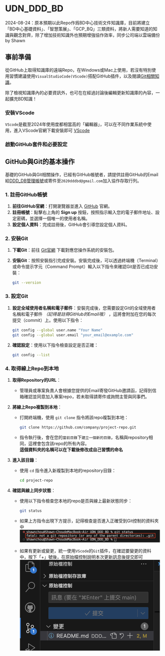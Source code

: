 # UDN_DDD_BD
2024-08-24：原本預期以此Repo作爲BD中心技術文件知識庫，目前將建立「BD中心基礎資料」、「智慧策展」、「GCP_BQ」三類資料，將新人需要知道的知識與觀念對齊，除了增加技術知識外也預期增強協作效率，同步公司端以雲端備份
by Shawn

## 事前準備

從GitHub上取得知識庫的遠端Repo，在Windows或Mac上使用，若沒有特別使用習慣建議使用`VisualStudioCode(VScode)`搭配GitHub插件，以及閱讀[Git相關知識](#github與git的基本操作)。

除了檢視知識庫內的必要資訊外，也可在在經過討論後編輯更新知識庫的內容，一起擴充BD知識！

### 安裝VScode

`VScode`是截至2024年使用度都相當高的「編輯器」，可以在不同作業系統中使用，進入VScode官網下載安裝即可
[VScode](https://code.visualstudio.com/download "官網連結")

### 啟動GitHub套件和必要設定

## GitHub與Git的基本操作

基礎的GitHub與Git相關操作，已經有GitHub帳號者，請提供註冊GitHub的Email給[DDD_DB管理帳號](mailto:2020dddbd@gmail.com)或寄件至`2020dddbd@gmail.com`加入協作存取行列。

### 1. 註冊GitHub帳號

1. **前往GitHub官網**：打開瀏覽器並進入 [GitHub](https://github.com) 官網。
2. **註冊帳號**：點擊右上角的 **Sign up** 按鈕，按照指示輸入您的電子郵件地址、設定密碼，並選擇一個唯一的使用者名稱。
3. **設定個人資料**：完成註冊後，GitHub會引導您設定個人資料。

### 2. 安裝Git

1. **下載Git**：前往 [Git官網](https://git-scm.com) 下載對應您操作系統的安裝包。
2. **安裝Git**：按照安裝指引完成安裝。安裝完成後，可以透過終端機（Terminal）或命令提示字元（Command Prompt）輸入以下指令來確認Git是否已成功安裝：

   ```bash
   git --version
   ```

### 3. 設定Git

1. **設定全域使用者名稱和電子郵件**：安裝完成後，您需要設定Git的全域使用者名稱和電子郵件 *（記得是註冊GitHub的Email哦）* ，這將會附加在您的每次提交（commit）上。使用以下指令：

   ```bash
   git config --global user.name "Your Name"
   git config --global user.email "your_email@example.com"
   ```

2. **確認設定**：使用以下指令檢查設定是否正確：

   ```bash
   git config --list
   ```

### 4. 取得線上Repo到本地

1. **取得Repository的URL**：
   - 管理員或專案負責人會根據您提供的Email寄發GitHub邀請函，記得到信箱確認並同意加入專案repo，若未取得請寄件或詢問主管與同事們。

2. **將線上Repo複製到本地**：
   - 打開終端機，使用 `git clone` 指令將該repo複製到本地：

     ```bash
     git clone https://github.com/company/project-repo.git
     ```

   - 指令執行後，會在您的`當前目錄`下`建立一個新的目錄`，名稱與repository相同，這裡會包含該repo的所有內容。  
**這個資料夾的名稱可以在下載後修改成自己習慣的命名**

3. **進入該目錄**：
   - 使用 `cd` 指令進入新複製到本地的repository目錄：

     ```bash
     cd project-repo
     ```

4. **確認與線上同步狀態**：
   - 使用以下指令檢查您本地的repo是否與線上最新狀態同步：

     ```bash
     git status
     ```

   - 如果上方指令出現下方提示，記得檢查是否進入正確受到Git控制的資料夾中
   ![未找到Git控制資料](git_plugin02.png)

   - 如果有更新或變更，統一使用`VScode`的`Git`插件，在確認要變更的資料中，按下「+」號後，在原始檔控制說明本次更新訊息後提交即可
   ![Git插件@VScode](git_plugin01.png)

